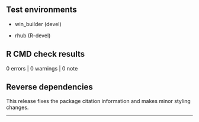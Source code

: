## Test environments

* win_builder (devel)

* rhub (R-devel)

## R CMD check results

0 errors | 0 warnings | 0 note

## Reverse dependencies

This release fixes the package citation information and makes minor styling changes.

---
